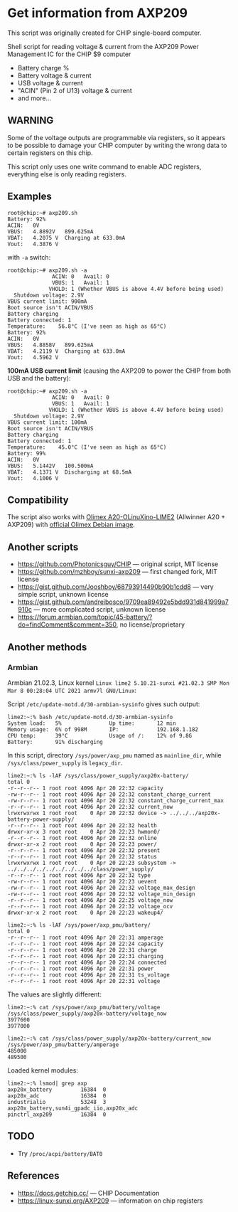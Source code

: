# Get information from AXP209

This script was originally created for CHIP single-board computer.

Shell script for reading voltage & current from the AXP209 Power Management IC for the CHIP $9 computer
* Battery charge %
* Battery voltage & current
* USB voltage & current
* "ACIN" (Pin 2 of U13) voltage & current
* and more...

## WARNING

Some of the voltage outputs are programmable via registers, so it appears to be possible to damage your CHIP computer by writing the wrong data to certain registers on this chip.

This script only uses one write command to enable ADC registers, everything else is only reading registers.

## Examples

```
root@chip:~# axp209.sh
Battery: 92%
ACIN:	0V
VBUS:	4.8892V   899.625mA
VBAT:	4.2075 V  Charging at 633.0mA
Vout:	4.3876 V
```

with `-a` switch:

```
root@chip:~# axp209.sh -a
              ACIN: 0	Avail: 0
              VBUS: 1	Avail: 1
             VHOLD: 1 (Whether VBUS is above 4.4V before being used)
  Shutdown voltage: 2.9V
VBUS current limit: 900mA
Boot source isn't ACIN/VBUS
Battery charging
Battery connected: 1
Temperature:	56.8°C (I've seen as high as 65°C)
Battery: 92%
ACIN:	0V
VBUS:	4.8858V   899.625mA
VBAT:	4.2119 V  Charging at 633.0mA
Vout:	4.5962 V
```

**100mA USB current limit** (causing the AXP209 to power the CHIP from both USB and the battery):

```
root@chip:~# axp209.sh -a
              ACIN: 0	Avail: 0
              VBUS: 1	Avail: 1
             VHOLD: 1 (Whether VBUS is above 4.4V before being used)
  Shutdown voltage: 2.9V
VBUS current limit: 100mA
Boot source isn't ACIN/VBUS
Battery charging
Battery connected: 1
Temperature:	45.0°C (I've seen as high as 65°C)
Battery: 99%
ACIN:	0V
VBUS:	5.1442V   100.500mA
VBAT:	4.1371 V  Discharging at 68.5mA
Vout:	4.1006 V
```

## Compatibility

The script also works with [Olimex A20-OLinuXino-LIME2](https://www.olimex.com/Products/OLinuXino/A20/A20-OLinuXino-LIME2/) (Allwinner A20 + AXP209) with [official Olimex Debian image](https://images.olimex.com/release/a20/).

## Another scripts

* https://github.com/Photonicsguy/CHIP — original script, MIT license
* https://github.com/mzhboy/sunxi-axp209 — first changed fork, MIT license
* https://gist.github.com/Jooshboy/68793914490b90b1cdd8 — very simple script, unknown license
* https://gist.github.com/andreibosco/9709ea89492e5bdd931d841999a7910c — more complicated script, unknown license
* https://forum.armbian.com/topic/45-battery/?do=findComment&comment=350, no license/proprietary

## Another methods

### Armbian

Armbian 21.02.3, Linux kernel `Linux lime2 5.10.21-sunxi #21.02.3 SMP Mon Mar 8 00:28:04 UTC 2021 armv7l GNU/Linux`:

Script `/etc/update-motd.d/30-armbian-sysinfo` gives such output:

```
lime2:~:% bash /etc/update-motd.d/30-armbian-sysinfo
System load:   5%           	Up time:       12 min
Memory usage:  6% of 998M   	IP:            192.168.1.182
CPU temp:      39°C           	Usage of /:    12% of 9.8G   	Battery:       91% discharging
```

In this script, directory `/sys/power/axp_pmu` named as `mainline_dir`, while `/sys/class/power_supply` is `legacy_dir`.

```
lime2:~:% ls -lAF /sys/class/power_supply/axp20x-battery/
total 0
-r--r--r-- 1 root root 4096 Apr 20 22:32 capacity
-rw-r--r-- 1 root root 4096 Apr 20 22:32 constant_charge_current
-rw-r--r-- 1 root root 4096 Apr 20 22:32 constant_charge_current_max
-r--r--r-- 1 root root 4096 Apr 20 22:32 current_now
lrwxrwxrwx 1 root root    0 Apr 20 22:32 device -> ../../../axp20x-battery-power-supply/
-r--r--r-- 1 root root 4096 Apr 20 22:32 health
drwxr-xr-x 3 root root    0 Apr 20 22:23 hwmon0/
-r--r--r-- 1 root root 4096 Apr 20 22:32 online
drwxr-xr-x 2 root root    0 Apr 20 22:23 power/
-r--r--r-- 1 root root 4096 Apr 20 22:32 present
-r--r--r-- 1 root root 4096 Apr 20 22:32 status
lrwxrwxrwx 1 root root    0 Apr 20 22:23 subsystem -> ../../../../../../../../../class/power_supply/
-r--r--r-- 1 root root 4096 Apr 20 22:32 type
-rw-r--r-- 1 root root 4096 Apr 20 22:23 uevent
-rw-r--r-- 1 root root 4096 Apr 20 22:32 voltage_max_design
-rw-r--r-- 1 root root 4096 Apr 20 22:32 voltage_min_design
-r--r--r-- 1 root root 4096 Apr 20 22:25 voltage_now
-r--r--r-- 1 root root 4096 Apr 20 22:32 voltage_ocv
drwxr-xr-x 2 root root    0 Apr 20 22:23 wakeup4/

lime2:~:% ls -lAF /sys/power/axp_pmu/battery/
total 0
-r--r--r-- 1 root root 4096 Apr 20 22:31 amperage
-r--r--r-- 1 root root 4096 Apr 20 22:24 capacity
-r--r--r-- 1 root root 4096 Apr 20 22:31 charge
-r--r--r-- 1 root root 4096 Apr 20 22:31 charging
-r--r--r-- 1 root root 4096 Apr 20 22:24 connected
-r--r--r-- 1 root root 4096 Apr 20 22:31 power
-r--r--r-- 1 root root 4096 Apr 20 22:31 ts_voltage
-r--r--r-- 1 root root 4096 Apr 20 22:31 voltage
```

The values are slightly different:

```
lime2:~:% cat /sys/power/axp_pmu/battery/voltage /sys/class/power_supply/axp20x-battery/voltage_now
3977600
3977000

lime2:~:% cat /sys/class/power_supply/axp20x-battery/current_now /sys/power/axp_pmu/battery/amperage
485000
489500
```

Loaded kernel modules:

```
lime2:~:% lsmod| grep axp
axp20x_battery         16384  0
axp20x_adc             16384  0
industrialio           53248  3 axp20x_battery,sun4i_gpadc_iio,axp20x_adc
pinctrl_axp209         16384  0
```

## TODO

* Try `/proc/acpi/battery/BAT0`


## References

* https://docs.getchip.cc/ — CHIP Documentation
* https://linux-sunxi.org/AXP209 — information on chip registers
